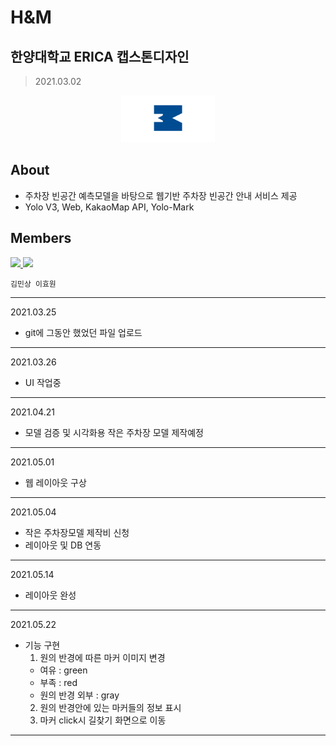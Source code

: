 # H&M
## 한양대학교 ERICA 캡스톤디자인 
> 2021.03.02
<p align="center">
  <img src="img/logo_color.png" alt="coding" width="150px" />
</p>

## About
- 주차장 빈공간 예측모델을 바탕으로 웹기반 주차장 빈공간 안내 서비스 제공
- Yolo V3, Web, KakaoMap API, Yolo-Mark
## Members

<p>
<a href="https://github.com/kms2698">
    <img src="https://github.com/kms2698.png"
    width="100">
</a>
<a href="https://github.com/Recorder08">
    <img src="https://github.com/Recorder08.png"
    width="100"> 
</a>     
</p>

    김민상 이효원


---
2021.03.25
- git에 그동안 했었던 파일 업로드
---
2021.03.26
- UI 작업중
---
2021.04.21
- 모델 검증 및 시각화용 작은 주차장 모델 제작예정 
---
2021.05.01
- 웹 레이아웃 구상
---
2021.05.04
- 작은 주차장모델 제작비 신청
- 레이아웃 및 DB 연동
---
2021.05.14
- 레이아웃 완성
___
2021.05.22
- 기능 구현
    1. 원의 반경에 따른 마커 이미지 변경
	- 여유 : green
	- 부족 : red
	- 원의 반경 외부 : gray
    2. 원의 반경안에 있는 마커들의 정보 표시
    3. 마커 click시 길찾기 화면으로 이동
___
